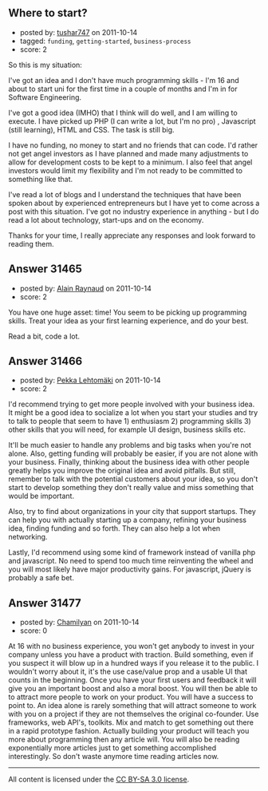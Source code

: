 ## Where to start?

- posted by: [tushar747](https://stackexchange.com/users/-1/13848-tushar747) on 2011-10-14
- tagged: `funding`, `getting-started`, `business-process`
- score: 2

So this is my situation: 

I've got an idea and I don't have much programming skills - I'm 16 and about to start uni for the first time in a couple of months and I'm in for Software Engineering. 

I've got a good idea (IMHO) that I think will do well, and I am willing to execute. I have picked up PHP (I can write a lot, but I'm no pro) , Javascript (still learning), HTML and CSS. The task is still big. 

I have no funding, no money to start and no friends that can code. I'd rather not get angel investors as I have planned and made many adjustments to allow for development costs to be kept to a minimum. I also feel that angel investors would limit my flexibility and I'm not ready to be committed to something like that.  

I've read a lot of blogs and I understand the techniques that have been spoken about by experienced entrepreneurs but I have yet to come across a post with this situation. I've got no industry experience in anything - but I do read a lot about technology, start-ups and on the economy. 

Thanks for your time, I really appreciate any responses and look forward to reading them. 


## Answer 31465

- posted by: [Alain Raynaud](https://stackexchange.com/users/-1/502-alain-raynaud) on 2011-10-14
- score: 2

You have one huge asset: time! You seem to be picking up programming skills. Treat your idea as your first learning experience, and do your best.

Read a bit, code a lot.


## Answer 31466

- posted by: [Pekka Lehtomäki](https://stackexchange.com/users/-1/13849-pekka-lehtom-ki) on 2011-10-14
- score: 2

I'd recommend trying to get more people involved with your business idea. It might be a good idea to socialize a lot when you start your studies and try to talk to people that seem to have 1) enthusiasm 2) programming skills 3) other skills that you will need, for example UI design, business skills etc.

It'll be much easier to handle any problems and big tasks when you're not alone. Also, getting funding will probably be easier, if you are not alone with your business. Finally, thinking about the business idea with other people greatly helps you improve the original idea and avoid pitfalls. But still, remember to talk with the potential customers about your idea, so you don't start to develop something they don't really value and miss something that would be important.

Also, try to find about organizations in your city that support startups. They can help you with actually starting up a company, refining your business idea, finding funding and so forth. They can also help a lot when networking.

Lastly, I'd recommend using some kind of framework instead of vanilla php and javascript. No need to spend too much time reinventing the wheel and you will most likely have major productivity gains. For javascript, jQuery is probably a safe bet.




## Answer 31477

- posted by: [Chamilyan](https://stackexchange.com/users/-1/12494-chamilyan) on 2011-10-14
- score: 0

At 16 with no business experience, you won't get anybody to invest in your company unless you have a product with traction. Build something, even if you suspect it will blow up in a hundred ways if you release it to the public. I wouldn't worry about it, it's the use case/value prop and a usable UI that counts in the beginning. Once you have your first users and feedback it will give you an important boost and also a moral boost. You will then be able to to attract more people to work on your product. You will have a success to point to. An idea alone is rarely something that will attract someone to work with you on a project if they are not themselves the original co-founder. Use frameworks, web API's, toolkits. Mix and match to get something out there in a rapid prototype fashion. Actually building your product will teach you more about programming then any article will. You will also be reading exponentially more articles just to get something accomplished interestingly. So don't waste anymore time reading articles now. 



---

All content is licensed under the [CC BY-SA 3.0 license](https://creativecommons.org/licenses/by-sa/3.0/).
